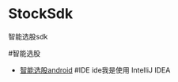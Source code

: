 # StockSdk
智能选股sdk

#智能选股
- [智能选股android](https://github.com/momo145/SmartStock)
#IDE
ide我是使用 IntelliJ IDEA